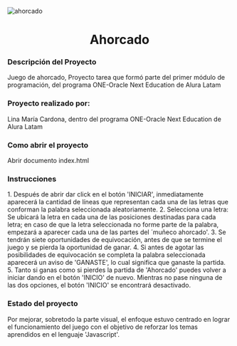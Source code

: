 ![ahorcado](https://user-images.githubusercontent.com/66230572/220740730-174960bb-d1d0-4dd3-b08d-b77d9333482f.jpeg)


<h1 align="center">  Ahorcado </h1>

<h3> Descripción del Proyecto </h3>
Juego de ahorcado, Proyecto tarea que formó parte del primer módulo  de programación, del programa ONE-Oracle Next Education de Alura Latam

<h3>  Proyecto realizado por: </h3>
Lina María Cardona, dentro del programa ONE-Oracle Next Education de Alura Latam

<h3>  Como abrir el proyecto </h3>
Abrir documento index.html

<h3>  Instrucciones </h3>
1. Después de abrir dar click en el botón 'INICIAR', inmediatamente aparecerá la cantidad de líneas que representan cada una de las letras que conforman la palabra seleccionada aleatoriamente.
2. Selecciona una letra: Se ubicará la letra en cada una de las posiciones destinadas para cada letra; en caso de que la letra seleccionada no forme parte de la palabra, empezará a aparecer cada una de las partes del ´muñeco ahorcado'.
3. Se tendrán siete oportunidades de equivocación, antes de que se termine el juego y se pierda la oportunidad de ganar.
4. Si antes de agotar las posibilidades de equivocación se completa la palabra seleccionada aparecerá un aviso de 'GANASTE', lo cual significa que ganaste la partida.
5. Tanto si ganas como si pierdes la partida de 'Ahorcado' puedes volver a iniciar dando en el botón 'INICIO' de nuevo. Mientras no pase ninguna de las dos opciones, el botón 'INICIO' se encontrará desactivado.

<h3>  Estado del proyecto </h3>
Por mejorar, sobretodo la parte visual, el enfoque estuvo centrado en lograr el funcionamiento del juego con el objetivo de reforzar los temas aprendidos en el lenguaje 'Javascript'.
